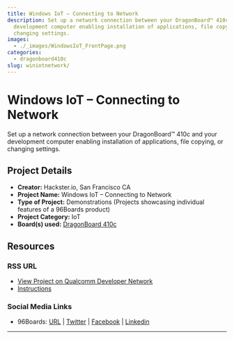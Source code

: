 ```yaml
---
title: Windows IoT – Connecting to Network
description: Set up a network connection between your DragonBoard™ 410c and your
  development computer enabling installation of applications, file copying, or
  changing settings.
images:
  - ./_images/WindowsIoT_FrontPage.png
categories:
  - dragonboard410c
slug: winiotnetwork/
---
```


# Windows IoT – Connecting to Network

Set up a network connection between your DragonBoard™ 410c and your development computer enabling installation of applications, file copying, or changing settings.

## Project Details

- **Creator:** Hackster.io, San Francisco CA
- **Project Name:** Windows IoT – Connecting to Network
- **Type of Project:** Demonstrations (Projects showcasing individual features of a 96Boards product)
- **Project Category:** IoT
- **Board(s) used:** [DragonBoard 410c](https://www.96boards.org/product/dragonboard410c/)

## Resources

### RSS URL

- [View Project on Qualcomm Developer Network](https://developer.qualcomm.com/project/windows-iot-connecting-network)
- [Instructions](https://www.hackster.io/sviver/windows-10-iot-connecting-to-the-network-with-just-a-cable-e97a82)

### Social Media Links

- 96Boards: [URL](https://www.96boards.org/) &#124; [Twitter](https://twitter.com/96boards) &#124; [Facebook](https://www.facebook.com/96Boards) &#124; [Linkedin](https://www.linkedin.com/company/{{site.linkedin_username}}/)

---
